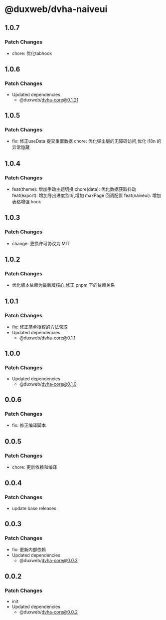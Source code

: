 # @duxweb/dvha-naiveui

## 1.0.7

### Patch Changes

- chore: 优化tabhook

## 1.0.6

### Patch Changes

- Updated dependencies
  - @duxweb/dvha-core@0.1.21

## 1.0.5

### Patch Changes

- fix: 修正useData 提交重置数据
  chore: 优化弹出层的无障碍访问,优化 i18n 的异常隐藏

## 1.0.4

### Patch Changes

- feat(theme): 增加手动主题切换
  chore(data): 优化数据获取抖动
  feat(export): 增加导出进度监听,增加 maxPage 回调配置
  feat(naiveui): 增加表格增强 hook

## 1.0.3

### Patch Changes

- change: 更换许可协议为 MIT

## 1.0.2

### Patch Changes

- 优化版本依赖为最新版核心,修正 pnpm 下的依赖关系

## 1.0.1

### Patch Changes

- fix: 修正简单授权的方法获取
- Updated dependencies
  - @duxweb/dvha-core@0.1.1

## 1.0.0

### Patch Changes

- Updated dependencies
  - @duxweb/dvha-core@0.1.0

## 0.0.6

### Patch Changes

- fix: 修正编译脚本

## 0.0.5

### Patch Changes

- chore: 更新依赖和编译

## 0.0.4

### Patch Changes

- update base releases

## 0.0.3

### Patch Changes

- fix: 更新内部依赖
- Updated dependencies
  - @duxweb/dvha-core@0.0.3

## 0.0.2

### Patch Changes

- init
- Updated dependencies
  - @duxweb/dvha-core@0.0.2
